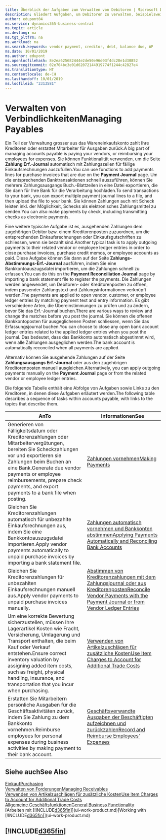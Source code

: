 ```yaml
---
title: Überblick der Aufgaben zum Verwalten von Debitoren | Microsoft Docs
description: Gliedert Aufgaben, um Debitoren zu verwalten, beispielsweise zahlende Gläubiger oder ausgehende Zahlungen an Buch-Posten, um Rechnungen oder Gutschriften zu schliessen.
author: edupont04
ms.service: dynamics365-business-central
ms.topic: article
ms.devlang: na
ms.tgt_pltfrm: na
ms.workload: na
ms.search.keywords: vendor payment, creditor, debt, balance due, AP
ms.date: 10/01/2019
ms.author: edupont
ms.openlocfilehash: 8e2ea625682444e2de50e96d03f4dc28e1d30852
ms.sourcegitcommit: 02e704bc3e01d62072144919774f1244c42827e4
ms.translationtype: HT
ms.contentlocale: de-CH
ms.lasthandoff: 10/01/2019
ms.locfileid: "2313581"
---
```

# <a name="managing-payables"></a><span data-ttu-id="870c7-103">Verwalten von Verbindlichkeiten</span><span class="sxs-lookup"><span data-stu-id="870c7-103">Managing Payables</span></span>

<span data-ttu-id="870c7-104">Ein Teil der Verwaltung grosser aus das Wareneinkaufskonto zahlt Ihre Kreditoren oder erstattet Mitarbeiter für Ausgaben zurück.</span><span class="sxs-lookup"><span data-stu-id="870c7-104">A big part of managing accounts payable is paying your vendors, or reimbursing your employees for expenses.</span></span> <span data-ttu-id="870c7-105">Sie können Funktionalität verwenden, um die Seite **Zahlung Erf.-Journal** automatisch mit Zahlungszeilen für fällige Einkaufsrechnungen auszufüllen.</span><span class="sxs-lookup"><span data-stu-id="870c7-105">You can use functions to add payments lines for purchase invoices that are due on the **Payment Journal** page.</span></span> <span data-ttu-id="870c7-106">Um die entsprechenden Banktransaktionen schnell auszuführen, können Sie mehrere Zahlungsausgangs Buch.-Blattzeilen in eine Datei exportieren, die Sie dann für Ihre Bank für die Verarbeitung hochladen.</span><span class="sxs-lookup"><span data-stu-id="870c7-106">To send transactions to your bank, you can export multiple payment journal lines to a file, and then upload the file to your bank.</span></span> <span data-ttu-id="870c7-107">Sie können Zahlungen auch mit Scheck leisten inkl. der Möglichkeit, Schecks als elektronisches Zahlungsmittel zu senden.</span><span class="sxs-lookup"><span data-stu-id="870c7-107">You can also make payments by check, including transmitting checks as electronic payments.</span></span>

<span data-ttu-id="870c7-108">Eine weitere typische Aufgabe ist es, ausgehenden Zahlungen dem zugehörigen Debitor bzw. einem Kreditorenposten zuzuordnen, um die entsprechenden Einkaufsrechnungen oder Einkaufsgutschriften zu schliessen, wenn sie bezahlt sind.</span><span class="sxs-lookup"><span data-stu-id="870c7-108">Another typical task is to apply outgoing payments to their related vendor or employee ledger entries in order to close purchase invoices, purchase credit memos, or employee accounts as paid.</span></span> <span data-ttu-id="870c7-109">Diese Aufgabe können Sie dann auf der Seite **Zahlungs-Abstimmungs-Erf.-Journal** ausführen, indem Sie eine Bankkontoauszugsdatei importieren, um die Zahlungen schnell zu erfassen.</span><span class="sxs-lookup"><span data-stu-id="870c7-109">You can do this on the **Payment Reconciliation Journal** page by importing a bank statement file to register the payments.</span></span> <span data-ttu-id="870c7-110">Die Zahlungen werden angewendet, um Debitoren- oder Kreditorenposten zu öffnen, indem passender Zahlungstext und Zahlungsinformationen verknüpft werden.</span><span class="sxs-lookup"><span data-stu-id="870c7-110">The payments are applied to open vendor, customer, or employee ledger entries by matching payment text and entry information.</span></span> <span data-ttu-id="870c7-111">Es gibt verschiedene Arten, die Übereinstimmungen zu prüfen und zu ändern, bevor Sie das Erf.-Journal buchen.</span><span class="sxs-lookup"><span data-stu-id="870c7-111">There are various ways to review and change the matches before you post the journal.</span></span> <span data-ttu-id="870c7-112">Sie können die offenen Bankkontoposten für ausgeglichenen Posten schliessen, wenn Sie das Erfassungsjournal buchen.</span><span class="sxs-lookup"><span data-stu-id="870c7-112">You can choose to close any open bank account ledger entries related to the applied ledger entries when you post the journal.</span></span> <span data-ttu-id="870c7-113">Das bedeutet, dass das Bankkonto automatisch abgestimmt wird, wenn alle Zahlungen ausgeglichen werden.</span><span class="sxs-lookup"><span data-stu-id="870c7-113">The bank account is automatically reconciled when all payments are applied.</span></span>

<span data-ttu-id="870c7-114">Alternativ können Sie ausgehende Zahlungen auf der Seite **Zahlungsausgangs Erf.-Journal** oder aus den zugehörigen Kreditorenposten manuell ausgleichen.</span><span class="sxs-lookup"><span data-stu-id="870c7-114">Alternatively, you can apply outgoing payments manually on the **Payment Journal** page or from the related vendor or employee ledger entries.</span></span>

<span data-ttu-id="870c7-115">Die folgende Tabelle enthält eine Abfolge von Aufgaben sowie Links zu den Kreditoren, in denen diese Aufgaben erläutert werden.</span><span class="sxs-lookup"><span data-stu-id="870c7-115">The following table describes a sequence of tasks within accounts payable, with links to the topics that describe them.</span></span>

| <span data-ttu-id="870c7-116">An</span><span class="sxs-lookup"><span data-stu-id="870c7-116">To</span></span> | <span data-ttu-id="870c7-117">Informationen</span><span class="sxs-lookup"><span data-stu-id="870c7-117">See</span></span> |
| --- | --- |
| <span data-ttu-id="870c7-118">Generieren von Fälligkeitsdatum oder Kreditorenzahlungen oder Mitarbeitervergütungen, bereiten Sie Scheckzahlungen vor und exportieren sie Zahlungen beim Buchen an eine Bank.</span><span class="sxs-lookup"><span data-stu-id="870c7-118">Generate due vendor payments or employee reimbursements, prepare check payments, and export payments to a bank file when posting.</span></span> |[<span data-ttu-id="870c7-119">Zahlungen vornehmen</span><span class="sxs-lookup"><span data-stu-id="870c7-119">Making Payments</span></span>](payables-make-payments.md) |
| <span data-ttu-id="870c7-120">Gleichen Sie Kreditorenzahlungen automatisch für unbezahlte Einkaufsrechnungen aus, indem Sie eine Bankkontoauszugsdatei importieren.</span><span class="sxs-lookup"><span data-stu-id="870c7-120">Apply vendor payments automatically to unpaid purchase invoices by importing a bank statement file.</span></span> |[<span data-ttu-id="870c7-121">Zahlungen automatisch vornehmen und Bankkonten abstimmen</span><span class="sxs-lookup"><span data-stu-id="870c7-121">Applying Payments Automatically and Reconciling Bank Accounts</span></span>](receivables-apply-payments-auto-reconcile-bank-accounts.md) |
| <span data-ttu-id="870c7-122">Gleichen Sie Kreditorenzahlungen für unbezahlten Einkaufsrechnungen manuell aus.</span><span class="sxs-lookup"><span data-stu-id="870c7-122">Apply vendor payments to unpaid purchase invoices manually.</span></span> |[<span data-ttu-id="870c7-123">Abstimmen von Kreditorenzahlungen mit dem Zahlungsjournal oder aus Kreditorenposten</span><span class="sxs-lookup"><span data-stu-id="870c7-123">Reconcile Vendor Payments with the Payment Journal or from Vendor Ledger Entries</span></span>](payables-how-apply-purchase-transactions-manually.md) |
|<span data-ttu-id="870c7-124">Um eine korrekte Bewertung sicherzustellen, müssen Ihre Lagerartikel Kosten wie Fracht, Versicherung, Umlagerung und Transport enthalten, die beim Kauf oder Verkauf entstehen.</span><span class="sxs-lookup"><span data-stu-id="870c7-124">Ensure correct inventory valuation by assigning added item costs, such as freight, physical handling, insurance, and transportation that you incur when purchasing.</span></span>|[<span data-ttu-id="870c7-125">Verwenden von Artikelzuschlägen für zusätzliche Kosten</span><span class="sxs-lookup"><span data-stu-id="870c7-125">Use Item Charges to Account for Additional Trade Costs</span></span>](payables-how-assign-item-charges.md)|
|<span data-ttu-id="870c7-126">Erstatten Sie Mitarbeitern persönliche Ausgaben für die Geschäftsaktivitäten zurück, indem Sie Zahlung zu dem Bankkonto vornehmen.</span><span class="sxs-lookup"><span data-stu-id="870c7-126">Reimburse employees for personal expenses during business activities by making payment to their bank account.</span></span>|[<span data-ttu-id="870c7-127">Geschäftsverwandte Ausgaben der Beschäftigten aufzeichnen und zurückzahlen</span><span class="sxs-lookup"><span data-stu-id="870c7-127">Record and Reimburse Employees' Expenses</span></span>](finance-how-record-reimburse-employee-expenses.md)|

## <a name="see-also"></a><span data-ttu-id="870c7-128">Siehe auch</span><span class="sxs-lookup"><span data-stu-id="870c7-128">See Also</span></span>
[<span data-ttu-id="870c7-129">Einkauf</span><span class="sxs-lookup"><span data-stu-id="870c7-129">Purchasing</span></span>](purchasing-manage-purchasing.md)  
[<span data-ttu-id="870c7-130">Verwalten von Forderungen</span><span class="sxs-lookup"><span data-stu-id="870c7-130">Managing Receivables</span></span>](receivables-manage-receivables.md)  
[<span data-ttu-id="870c7-131">Verwenden von Artikelzuschlägen für zusätzliche Kosten</span><span class="sxs-lookup"><span data-stu-id="870c7-131">Use Item Charges to Account for Additional Trade Costs</span></span>](payables-how-assign-item-charges.md)  
[<span data-ttu-id="870c7-132">Allgemeine Geschäftsfunktionen</span><span class="sxs-lookup"><span data-stu-id="870c7-132">General Business Functionality</span></span>](ui-across-business-areas.md)  
<span data-ttu-id="870c7-133">[Arbeiten mit [!INCLUDE[d365fin](includes/d365fin_md.md)]](ui-work-product.md)</span><span class="sxs-lookup"><span data-stu-id="870c7-133">[Working with [!INCLUDE[d365fin](includes/d365fin_md.md)]](ui-work-product.md)</span></span>

## [!INCLUDE[d365fin](includes/free_trial_md.md)]  
